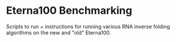 # Eterna100 Benchmarking

Scripts to run + instructions for running various RNA inverse folding algorithms on the new and "old" Eterna100.
